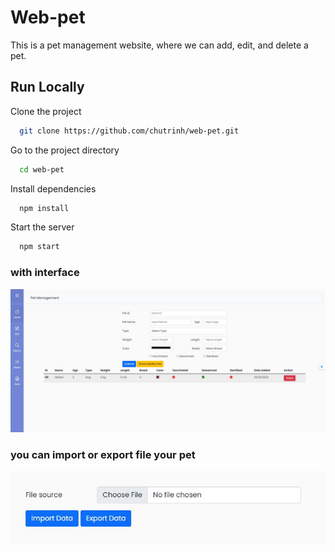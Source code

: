 # Web-pet
This is a pet management website, where we can add, edit, and delete a pet.
## Run Locally

Clone the project

```bash
  git clone https://github.com/chutrinh/web-pet.git
```

Go to the project directory

```bash
  cd web-pet

```

Install dependencies

```bash
  npm install
```

Start the server

```bash
  npm start
```

 ### with interface
 ![](./bet.JPG)

### you can import or export file your pet
![](./import-or-export.JPG)
